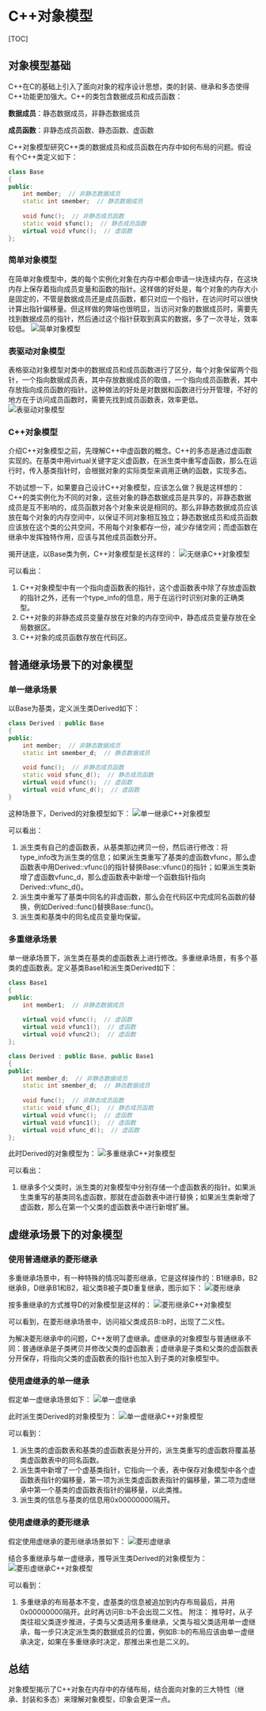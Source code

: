 # **C++对象模型**
[TOC]

## **对象模型基础**
C\+\+在C的基础上引入了面向对象的程序设计思想，类的封装、继承和多态使得C++功能更加强大。C\+\+的类包含数据成员和成员函数：

**数据成员**：静态数据成员，非静态数据成员

**成员函数**：非静态成员函数、静态函数、虚函数

C\+\+对象模型研究C\+\+类的数据成员和成员函数在内存中如何布局的问题。假设有个C\+\+类定义如下：
```c++
class Base
{
public:
    int member;  // 非静态数据成员
    static int smember;  // 静态数据成员
    
    void func();  // 非静态成员函数
    static void sfunc();  // 静态成员函数
    virtual void vfunc();  // 虚函数
};
```

### 简单对象模型
在简单对象模型中，类的每个实例化对象在内存中都会申请一块连续内存，在这块内存上保存着指向成员变量和函数的指针。这样做的好处是，每个对象的内存大小是固定的，不管是数据成员还是成员函数，都只对应一个指针，在访问时可以很快计算出指针偏移量。但这样做的弊端也很明显，当访问对象的数据成员时，需要先找到数据成员的指针，然后通过这个指针获取到真实的数据，多了一次寻址，效率较低。
![简单对象模型](./resources/简单对象模型.PNG)

### 表驱动对象模型
表格驱动对象模型对类中的数据成员和成员函数进行了区分，每个对象保留两个指针，一个指向数据成员表，其中存放数据成员的取值，一个指向成员函数表，其中存放指向成员函数的指针。这种做法的好处是对数据和函数进行分开管理，不好的地方在于访问成员函数时，需要先找到成员函数表，效率更低。
![表驱动对象模型](./resources/表驱动对象模型.PNG)

### C\+\+对象模型
介绍C\+\+对象模型之前，先理解C\+\+中虚函数的概念。C\+\+的多态是通过虚函数实现的。在基类中用virtual关键字定义虚函数，在派生类中重写虚函数，那么在运行时，传入基类指针时，会根据对象的实际类型来调用正确的函数，实现多态。

不妨试想一下，如果要自己设计C\+\+对象模型，应该怎么做？我是这样想的：C\+\+的类实例化为不同的对象，这些对象的静态数据成员是共享的，非静态数据成员是互不影响的，成员函数对各个对象来说是相同的。那么非静态数据成员应该放在每个对象的内存空间中，以保证不同对象相互独立；静态数据成员和成员函数应该放在这个类的公共空间，不用每个对象都存一份，减少存储空间；而虚函数在继承中发挥独特作用，应该与其他成员函数分开。

揭开谜底，以Base类为例，C\+\+对象模型是长这样的：
![无继承C\+\+对象模型](./resources/无继承C++对象模型.PNG)

可以看出：
1. C\+\+对象模型中有一个指向虚函数表的指针，这个虚函数表中除了存放虚函数的指针之外，还有一个type_info的信息，用于在运行时识别对象的正确类型。
2. C\+\+对象的非静态成员变量存放在对象的内存空间中，静态成员变量存放在全局数据区。
3. C\+\+对象的成员函数存放在代码区。


## **普通继承场景下的对象模型**

### 单一继承场景
以Base为基类，定义派生类Derived如下：
```c++
class Derived : public Base
{
public:
    int member;  // 非静态数据成员
    static int smember_d;  // 静态数据成员
    
    void func();  // 非静态成员函数
    static void sfunc_d();  // 静态成员函数
    virtual void vfunc();  // 虚函数
    virtual void vfunc_d();  // 虚函数
}
```
这种场景下，Derived的对象模型如下：
![单一继承C\+\+对象模型](./resources/单一继承C++对象模型.PNG)

可以看出：
1. 派生类有自己的虚函数表，从基类那边拷贝一份，然后进行修改：将type_info改为派生类的信息；如果派生类重写了基类的虚函数vfunc，那么虚函数表中用Derived::vfunc()的指针替换Base::vfunc()的指针；如果派生类新增了虚函数vfunc_d，那么虚函数表中新增一个函数指针指向Derived::vfunc_d()。
2. 派生类中重写了基类中同名的非虚函数，那么会在代码区中完成同名函数的替换，例如Derived::func()替换Base::func()。
3. 派生类和基类中的同名成员变量均保留。

### 多重继承场景
单一继承场景下，派生类在基类的虚函数表上进行修改。多重继承场景，有多个基类的虚函数表。定义基类Base1和派生类Derived如下：
```c++
class Base1
{
public:
    int member1;  // 非静态数据成员
    
    virtual void vfunc();  // 虚函数
    virtual void vfunc1();  // 虚函数
    virtual void vfunc2();  // 虚函数
};

class Derived : public Base, public Base1
{
public:
    int member_d;  // 非静态数据成员
    static int smember_d;  // 静态数据成员
    
    void func();  // 非静态成员函数
    static void sfunc_d();  // 静态成员函数
    virtual void vfunc();  // 虚函数
    virtual void vfunc1();  // 虚函数
    virtual void vfunc_d();  // 虚函数
};
```
此时Derived的对象模型为：
![多重继承C\+\+对象模型](./resources/多重继承C++对象模型.PNG)

可以看出：
1. 继承多个父类时，派生类的对象模型中分别存储一个虚函数表的指针。如果派生类重写的基类同名虚函数，那就在虚函数表中进行替换；如果派生类新增了虚函数，那么在第一个父类的虚函数表中进行新增扩展。

## **虚继承场景下的对象模型**
### 使用普通继承的菱形继承
多重继承场景中，有一种特殊的情况叫菱形继承，它是这样操作的：B1继承B，B2继承B，D继承B1和B2，祖父类B被子类D重复继承，图示如下：
![菱形继承](./resources/菱形继承.PNG)

按多重继承的方式推导D的对象模型是这样的：
![菱形继承C\+\+对象模型](./resources/菱形继承C++对象模型.PNG)

可以看到，在菱形继承场景中，访问祖父类成员B::b时，出现了二义性。

为解决菱形继承中的问题，C\+\+发明了虚继承。虚继承的对象模型与普通继承不同：普通继承是子类拷贝并修改父类的虚函数表；虚继承是子类和父类的虚函数表分开保存，将指向父类的虚函数表的指针也加入到子类的对象模型中。
### 使用虚继承的单一继承
假定单一虚继承场景如下：
![单一虚继承](./resources/单一虚继承.PNG)

此时派生类Derived的对象模型为：
![单一虚继承C\+\+对象模型](./resources/单一虚继承C++对象模型.PNG)

可以看到：
1. 派生类的虚函数表和基类的虚函数表是分开的，派生类重写的虚函数将覆盖基类虚函数表中的同名函数。
2. 派生类中新增了一个虚基类指针，它指向一个表，表中保存对象模型中各个虚函数表指针的偏移量，第一项为派生类虚函数表指针的偏移量，第二项为虚继承中第一个基类的虚函数表指针的偏移量，以此类推。
3. 派生类的信息与基类的信息用0x00000000隔开。

### 使用虚继承的菱形继承
假定使用虚继承的菱形继承场景如下：
![菱形虚继承](./resources/菱形虚继承.PNG)

结合多重继承与单一虚继承，推导派生类Derived的对象模型为：
![菱形虚继承C\+\+对象模型](./resources/菱形虚继承C++对象模型.PNG)

可以看到：
1. 多重继承的布局基本不变，虚基类的信息被追加到内存布局最后，并用0x00000000隔开。此时再访问B::b不会出现二义性。
附注：
推导时，从子类往祖父类逐步推进，子类与父类适用多重继承，父类与祖父类适用单一虚继承，每一步只决定派生类的数据成员的位置，例如B::b的布局应该由单一虚继承决定，如果在多重继承时决定，那推出来也是二义的。

## **总结**
对象模型揭示了C++对象在内存中的存储布局，结合面向对象的三大特性（继承、封装和多态）来理解对象模型，印象会更深一点。
